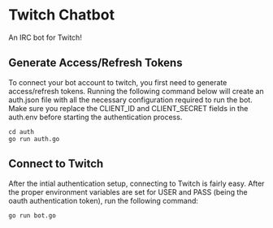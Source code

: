 # Twitch Chatbot
An IRC bot for Twitch!

## Generate Access/Refresh Tokens
To connect your bot account to twitch, you first need to generate access/refresh tokens. Running the following command below will create an auth.json file with all the necessary configuration required to run the bot. Make sure you replace the CLIENT_ID and CLIENT_SECRET fields in the auth.env before starting the authentication process. 
```
cd auth
go run auth.go
```

## Connect to Twitch
After the intial authentication setup, connecting to Twitch is fairly easy. After the proper environment variables are set for USER and PASS (being the oauth authentication token), run the following command:
```
go run bot.go
```
